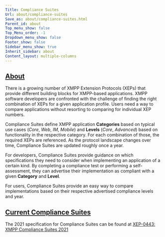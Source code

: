 ```yaml
---
Title: Compliance Suites
Url: about/compliance-suites
Save_as: about/compliance-suites.html
Parent_id: about
Top_menu_show: false
Top_Menu_order: -1
Dropdown_menu_show: false
Footer_show: false
Sidebar_menu_show: true
Inherit_sidebar: about
Content_layout: multiple-columns
---
```


## <a name="about" href="#about">About</a>
There is a growing number of XMPP Extension Protocols (XEPs) that provide different building blocks for XMPP-based applications. XMPP software developers are confronted with the challenge of finding the right combination of XEPs for a given application profile. Users need a way to compare applications without resorting to comparing for individual XEP numbers.

Compliance Suites define XMPP application **Categories** based on typical use cases (*Core*, *Web*, *IM*, *Mobile*) and **Levels** (*Core*, *Advanced*) based on functionality in the respective category. For each combination of those, the required XEPs are referenced. As the protocol landscape changes over time, Compliance Suites are updated roughly once a year.

For developers, Compliance Suites provide guidance on which specifications they need to consider when implementing an application of a certain kind. By completing a compliance test or performing a self-assessment, they can advertise their implementation as compliant with a given **Category** and **Level**.

For users, Compliance Suites provide an easy way to compare implementations based on their respective advertised compliance levels and year.

## <a name="current" href="#current">Current Compliance Suites</a>
The 2021 specification for Compliance Suites can be found at [XEP-0443: XMPP Compliance Suites 2021](https://xmpp.org/extensions/xep-0443.html)
